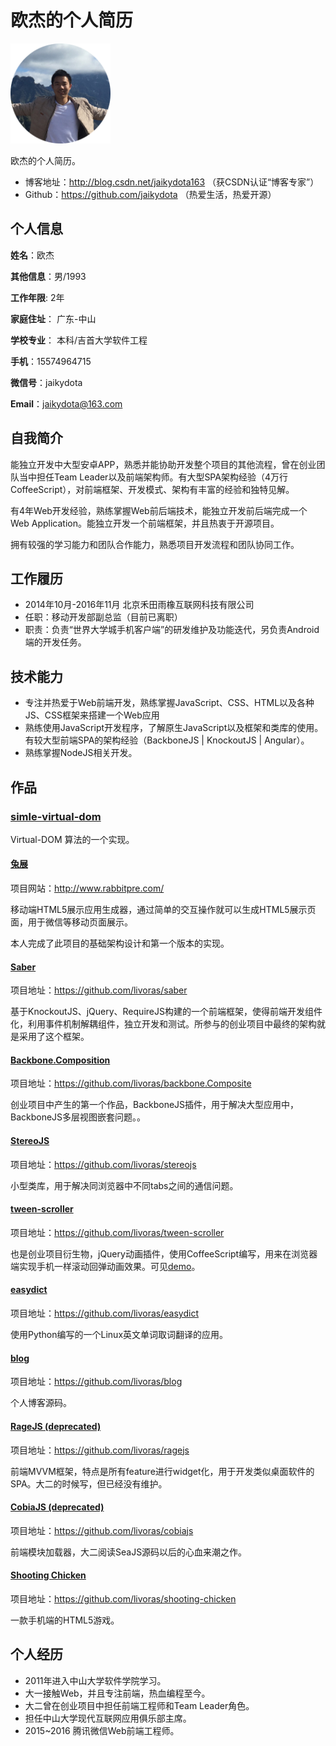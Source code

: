 # 欧杰的个人简历

<img src="https://github.com/jaikydota/TestRepo/blob/master/resume/resource/my.png" width = "160" height = "160" alt="信息"/>

欧杰的个人简历。

- 博客地址：http://blog.csdn.net/jaikydota163 （获CSDN认证“博客专家”）
- Github：https://github.com/jaikydota （热爱生活，热爱开源）

## 个人信息

**姓名**：欧杰

**其他信息**：男/1993

**工作年限**: 2年

**家庭住址**： 广东-中山

**学校专业**： 本科/吉首大学软件工程

**手机**：15574964715

**微信号**：jaikydota

**Email**：[jaikydota@163.com](mailto:jaikydota@163.com)


## 自我简介

能独立开发中大型安卓APP，熟悉并能协助开发整个项目的其他流程，曾在创业团队当中担任Team Leader以及前端架构师。有大型SPA架构经验（4万行CoffeeScript），对前端框架、开发模式、架构有丰富的经验和独特见解。

有4年Web开发经验，熟练掌握Web前后端技术，能独立开发前后端完成一个Web Application。能独立开发一个前端框架，并且热衷于开源项目。

拥有较强的学习能力和团队合作能力，熟悉项目开发流程和团队协同工作。

## 工作履历
* 2014年10月-2016年11月 北京禾田雨橡互联网科技有限公司
* 任职：移动开发部副总监（目前已离职）
* 职责：负责“世界大学城手机客户端”的研发维护及功能迭代，另负责Android端的开发任务。



## 技术能力

* 专注并热爱于Web前端开发，熟练掌握JavaScript、CSS、HTML以及各种JS、CSS框架来搭建一个Web应用
* 熟练使用JavaScript开发程序，了解原生JavaScript以及框架和类库的使用。有较大型前端SPA的架构经验（BackboneJS | KnockoutJS | Angular）。
* 熟练掌握NodeJS相关开发。

## 作品

### [simle-virtual-dom](https://github.com/livoras/simple-virtual-dom)
Virtual-DOM 算法的一个实现。

#### [兔展](http://www.rabbitpre.com/)
项目网站：http://www.rabbitpre.com/

移动端HTML5展示应用生成器，通过简单的交互操作就可以生成HTML5展示页面，用于微信等移动页面展示。

本人完成了此项目的基础架构设计和第一个版本的实现。

#### [Saber](https://github.com/livoras/saber)
项目地址：https://github.com/livoras/saber

基于KnockoutJS、jQuery、RequireJS构建的一个前端框架，使得前端开发组件化，利用事件机制解耦组件，独立开发和测试。所参与的创业项目中最终的架构就是采用了这个框架。

#### [Backbone.Composition](https://github.com/livoras/backbone.Composite)
项目地址：https://github.com/livoras/backbone.Composite

创业项目中产生的第一个作品，BackboneJS插件，用于解决大型应用中，BackboneJS多层视图嵌套问题。。

#### [StereoJS](https://github.com/livoras/stereojs)
项目地址：https://github.com/livoras/stereojs

小型类库，用于解决同浏览器中不同tabs之间的通信问题。

#### [tween-scroller](https://github.com/livoras/tween-scroller)
项目地址：https://github.com/livoras/tween-scroller

也是创业项目衍生物，jQuery动画插件，使用CoffeeScript编写，用来在浏览器端实现手机一样滚动回弹动画效果。可见[demo](http://sysumiac.github.io/homework2013/)。

#### [easydict](https://github.com/livoras/easydict)
项目地址：https://github.com/livoras/easydict

使用Python编写的一个Linux英文单词取词翻译的应用。

#### [blog](https://github.com/livoras/blog)
项目地址：https://github.com/livoras/blog

个人博客源码。

#### [RageJS (deprecated)](https://github.com/livoras/ragejs)
项目地址：https://github.com/livoras/ragejs

前端MVVM框架，特点是所有feature进行widget化，用于开发类似桌面软件的SPA。大二的时候写，但已经没有维护。

#### [CobiaJS (deprecated)](https://github.com/livoras/cobiajs)
项目地址：https://github.com/livoras/cobiajs

前端模块加载器，大二阅读SeaJS源码以后的心血来潮之作。


#### [Shooting Chicken](https://github.com/livoras/shooting-chicken)
项目地址：https://github.com/livoras/shooting-chicken

一款手机端的HTML5游戏。

## 个人经历
* 2011年进入中山大学软件学院学习。
* 大一接触Web，并且专注前端，热血编程至今。
* 大二曾在创业项目中担任前端工程师和Team Leader角色。
* 担任中山大学现代互联网应用俱乐部主席。
* 2015~2016 腾讯微信Web前端工程师。

